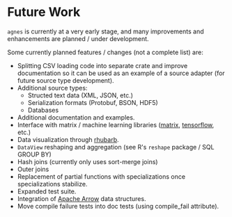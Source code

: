 # Future Work

`agnes` is currently at a very early stage, and many improvements and enhancements are planned / under development.

Some currently planned features / changes (not a complete list) are:
* Splitting CSV loading code into separate crate and improve documentation so it can be used as an example of a source adapter (for future source type development).
* Additional source types:
  * Structed text data (XML, JSON, etc.)
  * Serialization formats (Protobuf, BSON, HDF5)
  * Databases
* Additional documentation and examples.
* Interface with matrix / machine learning libraries ([matrix](https://github.com/jblondin/matrix), [tensorflow](https://github.com/tensorflow/rust), etc.)
* Data visualization through [rhubarb](https://github.com/jblondin/rhubarb).
* `DataView` reshaping and aggregation (see R's `reshape` package / SQL GROUP BY)
* Hash joins (currently only uses sort-merge joins)
* Outer joins
* Replacement of partial functions with specializations once specializations stabilize.
* Expanded test suite.
* Integration of [Apache Arrow](https://github.com/apache/arrow) data structures.
* Move compile failure tests into doc tests (using compile_fail attribute).